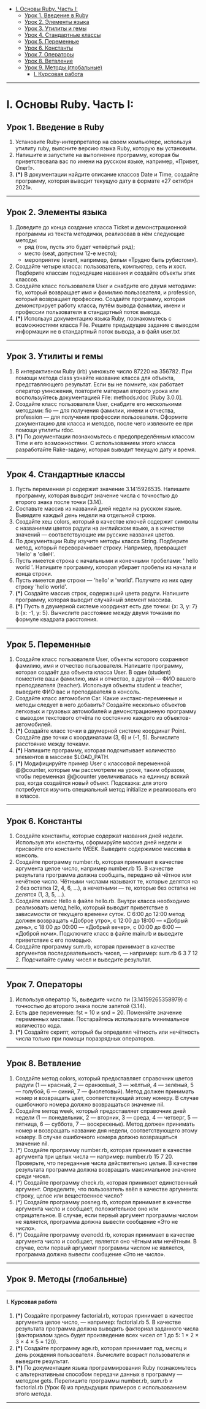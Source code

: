 - [I. Основы Ruby. Часть I:](#i-основы-ruby-часть-i)
  - [Урок 1. Введение в Ruby](#урок-1-введение-в-ruby)
  - [Урок 2. Элементы языка](#урок-2-элементы-языка)
  - [Урок 3. Утилиты и гемы](#урок-3-утилиты-и-гемы)
  - [Урок 4. Стандартные классы](#урок-4-стандартные-классы)
  - [Урок 5. Переменные](#урок-5-переменные)
  - [Урок 6. Константы](#урок-6-константы)
  - [Урок 7. Операторы](#урок-7-операторы)
  - [Урок 8. Ветвление](#урок-8-ветвление)
  - [Урок 9. Методы (глобальные)](#урок-9-методы-глобальные)
      - [I. Курсовая работа](#i-курсовая-работа)
***
#  I. Основы Ruby. Часть I:
## Урок 1. Введение в Ruby
1. Установите Ruby-интерпретатор на своем компьютере, используя утилиту ruby, выясните версию языка Ruby, которую вы установили.
2. Напишите и запустите на выполнение программу, которая бы приветствовала вас по имени на русском языке, например, «Привет, Олег!».
3. **(*)** В документации найдите описание классов Date и Time, создайте программу, которая выводит текущую дату в формате «27 октября 2021».
***
## Урок 2. Элементы языка
1. Доведите до конца создание класса Ticket и демонстрационной программы из текста методички, реализовав в нём следующие методы:
   * ряд (row, пусть это будет четвёртый ряд);
   * место (seat, допустим 12-е место);
   * мероприятие  (event, например, фильм «Трудно быть рубистом»).
2. Создайте четыре класса: пользователь, компьютер, сеть и хост. Подберите классам подходящие названия и создайте объекты этих классов.
3. Создайте класс пользователя User и снабдите его двумя методами: fio, который возвращает имя и фамилию пользователя, и profession, который возвращает профессию. Создайте программу, которая демонстрирует работу класса, путём вывода фамилии, имени и профессии пользователя в стандартный поток вывода.
4. **(*)** Используя документацию языка Ruby, познакомьтесь с возможностями класса File. Решите предыдущее задание с выводом информации не в стандартный поток вывода, а в файл user.txt
***
## Урок 3. Утилиты и гемы
1. В интерактивном Ruby (irb) умножьте число 87220 на 356782. При помощи метода class узнайте название класса для объекта, представляющего результат. Если вы не помните, как работает оператор умножения, повторите материал второго урока или воспользуйтесь документацией File: methods.rdoc [Ruby 3.0.0]. 
2. Создайте класс пользователя User, снабдите его несколькими методами: fio — для получения  фамилии, имени и отчества, profession — для получения профессии пользователя. Оформите документацию для класса и методов, после чего извлеките ее при помощи утилиты rdoc.
3. **(*)** По документации познакомьтесь с предопределённым классом Time и его возможностями. С использованием этого класса разработайте Rake-задачу, которая выводит текущую дату и время.
***
## Урок 4. Стандартные классы
1. Пусть переменная pi содержит значение 3.1415926535. Напишите программу, которая выводит значение числа с точностью до второго знака после точки (3.14).
2. Составьте массив из названий дней недели на русском языке. Выведите каждый день недели на отдельной строке.
3. Создайте хеш colors, который в качестве ключей содержит символы с названиями цветов радуги на английском языке, а в качестве значений — соответствующие им русские названия цветов.
4. По документации Ruby изучите методы класса String. Подберите метод, который переворачивает строку. Например, превращает 'Hello' в 'olleH'.
5. Пусть имеется строка с начальными и конечными пробелами: '  hello world   '. Напишите программу, которая убирает пробелы из начала и конца строки.
6. Пусть имеется две строки — 'hello' и 'world'. Получите из них одну строку 'hello world'.
7. **(*)** Создайте массив строк, содержащий цвета радуги. Напишите программу, которая выводит случайный элемент массива.
8. **(*)** Пусть в двумерной системе координат есть две точки: {x: 3, y: 7} b {x: -1, y: 5}. Вычислите расстояние между двумя точками по формуле квадрата расстояния.
***
## Урок 5. Переменные
1. Создайте класс пользователя User, объекты которого сохраняют фамилию, имя и отчество пользователя. Напишите программу, которая создаёт два объекта класса User. В один (student) поместите ваши фамилию, имя и отчество, в другой — ФИО вашего преподавателя (teacher). Используя объекты student и teacher, выведите ФИО вас и преподавателя в консоль.
2. Создайте класс автомобиля Car. Какие инстанс-переменные и методы следует в него добавить? Создайте несколько объектов легковых и грузовых автомобилей и демонстрационную программу с выводом текстового отчёта по состоянию каждого из объектов-автомобилей.
3. **(*)** Создайте класс точки в двумерной системе координат Point. Создайте две точки с координатами (3, 6) и (-1, 5). Вычислите расстояние между точками.
4. **(*)** Напишите программу, которая подсчитывает количество элементов в массиве $LOAD_PATH.
5. **(*)** Модифицируйте пример User с классовой переменной @@counter, которые мы рассмотрели на уроке, таким образом, чтобы переменная @@counter увеличивалась на единицу всякий раз, когда создаётся новый объект. Подсказка: для этого потребуется изучить специальный метод initialize и реализовать его в классе.
***
## Урок 6. Константы
1. Создайте константы, которые содержат названия дней недели. Используя эти константы, сформируйте массив дней недели и присвойте его константе WEEK. Выведите содержимое массива в консоль.
2. Создайте программу number.rb, которая принимает в качестве аргумента целое число, например number.rb 15. В качестве результата программа должна сообщать, передано ей чётное или нечётное число. Чётными числами называют те, которые делятся на 2 без остатка (2, 4, 6, ...), а нечетными — те, которые без остатка не делятся (1, 3, 5, ...).
3. Создайте класс Hello в файле hello.rb. Внутри класса необходимо реализовать метод hello, который выводит приветствие в зависимости от текущего времени суток. С 6:00 до 12:00 метод должен возвращать «Доброе утро», с 12:00 до 18:00 — «Добрый день», с 18:00 до 00:00 — «Добрый вечер», с 00:00 до 6:00 — «Доброй ночи». Подключите класс в файле main.rb и выведите приветствие с его помощью.
4. Создайте программу sum.rb, которая принимает в качестве аргументов последовательность чисел, — например: sum.rb 6 3 7 12 2. Подсчитайте сумму чисел и выведите результат.
***
## Урок 7. Операторы
1. Используя оператор %, выведите число пи (3.14159265358979) с точностью до второго знака после запятой (3.14).
2. Есть две переменные: fst = 10 и snd = 20. Поменяйте значение переменных местами. Постарайтесь использовать минимальное количество кода.
3. **(*)** Создайте скрипт, который бы определял чётность или нечётность числа только при помощи поразрядных операторов.
***
## Урок 8. Ветвление
1. Создайте метод colors, который предоставляет справочник цветов радуги (1 — красный, 2 — оранжевый, 3 — жёлтый, 4 — зелёный, 5 — голубой, 6 — синий, 7 — фиолетовый). Метод должен принимать номер и возвращать цвет, соответствующий этому номеру. В случае ошибочного номера должно возвращаться значение nil.
2. Создайте метод week, который предоставляет справочник дней недели (1 — понедельник, 2 — вторник, 3 — среда, 4 — четверг, 5 — пятница, 6 — суббота, 7 — воскресенье). Метод должен принимать номер и возвращать название дня недели, соответствующего этому номеру. В случае ошибочного номера должно возвращаться значение nil.
3. (*) Создайте программу number.rb, которая принимает в качестве аргумента три целых числа — например: number.rb 15 7 20. Проверьте, что переданные числа действительно целые. В качестве результата программа должна возвращать максимальное значение среди чисел.
4. (*) Создайте программу check.rb, которая принимает единственный аргумент. Определите, что пользователь ввёл в качестве аргумента: строку, целое или вещественное число?
5. (*) Создайте программу posneg.rb, которая принимает в качестве аргумента число и сообщает, положительное оно или отрицательное. В случае, если первый аргумент программы числом не является, программа должна вывести сообщение «Это не число».
6. (*) Создайте программу evenodd.rb, которая принимает в качестве аргумента число и сообщает, является оно чётным или нечётным. В случае, если первый аргумент программы числом не является, программа должна вывести сообщение «Это не число».
***
## Урок 9. Методы (глобальные)
***
#### I. Курсовая работа
1. **(*)** Создайте программу factorial.rb, которая принимает в качестве аргумента целое число, — например: factorial.rb 5. В качестве результата программа должна выводить факториал заданного числа (факториалом здесь будет произведение всех чисел от 1 до 5: 1 × 2 × 3 × 4 × 5 = 120).
2. **(*)** Создайте программу age.rb, которая принимает год, месяц и день рождения пользователя. Вычислите возраст пользователя и выведите результат.
3. **(*)** По документации языка программирования Ruby познакомьтесь с альтернативным способом передачи данных в программу — методом gets. Перепишите программы number.rb, sum.rb и factorial.rb (Урок 6) из предыдущих примеров с использованием этого метода.

---

